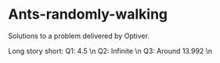 # Ants-randomly-walking
Solutions to a problem delivered by Optiver.

Long story short:
Q1: 4.5 \n
Q2: Infinite \n
Q3: Around 13.992 \n
